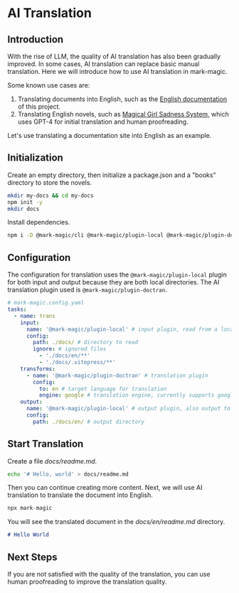 # AI Translation

## Introduction

With the rise of LLM, the quality of AI translation has also been gradually improved. In some cases, AI translation can replace basic manual translation. Here we will introduce how to use AI translation in mark-magic.

Some known use cases are:

1.  Translating documents into English, such as the [English documentation](https://mark-magic.rxliuli.com/en/) of this project.
2.  Translating English novels, such as [Magical Girl Sadness System](https://pmas.liuli.moe), which uses GPT-4 for initial translation and human proofreading.

Let's use translating a documentation site into English as an example.

## Initialization

Create an empty directory, then initialize a package.json and a "books" directory to store the novels.

```sh
mkdir my-docs && cd my-docs
npm init -y
mkdir docs
```

Install dependencies.

```sh
npm i -D @mark-magic/cli @mark-magic/plugin-local @mark-magic/plugin-doctran
```

## Configuration

The configuration for translation uses the `@mark-magic/plugin-local` plugin for both input and output because they are both local directories. The AI translation plugin used is `@mark-magic/plugin-doctran`.

```yaml
# mark-magic.config.yaml
tasks:
  - name: trans
    input:
      name: '@mark-magic/plugin-local' # input plugin, read from a local directory
      config:
        path: ./docs/ # directory to read
        ignore: # ignored files
          - './docs/en/**'
          - './docs/.vitepress/**'
    transforms:
      - name: '@mark-magic/plugin-doctran' # translation plugin
        config:
          to: en # target language for translation
          engine: google # translation engine, currently supports google/openai
    output:
      name: '@mark-magic/plugin-local' # output plugin, also output to a local directory
      config:
        path: ./docs/en/ # output directory
```

## Start Translation

Create a file _docs/readme.md_.

```sh
echo '# Hello, world' > docs/readme.md
```

Then you can continue creating more content. Next, we will use AI translation to translate the document into English.

```ts
npx mark-magic
```

You will see the translated document in the _docs/en/readme.md_ directory.

```md
# Hello World
```

## Next Steps

If you are not satisfied with the quality of the translation, you can use human proofreading to improve the translation quality.
